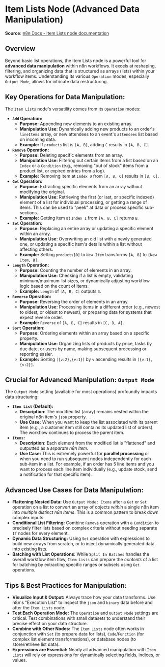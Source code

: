 # Item Lists Node (Advanced Data Manipulation)

**Source:** [n8n Docs - Item Lists node documentation](https://docs.n8n.io/integrations/builtin/core-nodes/n8n-nodes-base.itemlists/)

## Overview
Beyond basic list operations, the Item Lists node is a powerful tool for **advanced data manipulation** within n8n workflows. It excels at reshaping, filtering, and organizing data that is structured as arrays (lists) within your workflow items. Understanding its various `Operation` modes, especially `Output Mode`, allows for intricate data restructuring.

## Key Operations for Data Manipulation:

The `Item Lists` node's versatility comes from its `Operation` modes:

* **`Add` Operation:**
    * **Purpose:** Appending new elements to an existing array.
    * **Manipulation Use:** Dynamically adding new products to an order's `lineItems` array, or new attendees to an event's `attendees` list based on incoming data.
    * **Example:** If `products` list is `[A, B]`, adding `C` results in `[A, B, C]`.
* **`Remove` Operation:**
    * **Purpose:** Deleting specific elements from an array.
    * **Manipulation Use:** Filtering out certain items from a list based on an `Index` or a `Condition` (e.g., removing "out of stock" items from a product list, or expired entries from a log).
    * **Example:** Removing item at `Index 0` from `[A, B, C]` results in `[B, C]`.
* **`Get` Operation:**
    * **Purpose:** Extracting specific elements from an array without modifying the original.
    * **Manipulation Use:** Retrieving the first (or last, or specific indexed) element of a list for individual processing, or getting a range of items. This can be used to "peek" at data or process specific sub-sections.
    * **Example:** Getting item at `Index 1` from `[A, B, C]` returns `B`.
* **`Set` Operation:**
    * **Purpose:** Replacing an entire array or updating a specific element within an array.
    * **Manipulation Use:** Overwriting an old list with a newly generated one, or updating a specific item's details within a list without affecting others.
    * **Example:** Setting `products[0]` to `New Item` transforms `[A, B]` to `[New Item, B]`.
* **`Length` Operation:**
    * **Purpose:** Counting the number of elements in an array.
    * **Manipulation Use:** Checking if a list is empty, validating minimum/maximum list sizes, or dynamically adjusting workflow logic based on the count of items.
    * **Example:** `Length` of `[A, B, C]` outputs `3`.
* **`Reverse` Operation:**
    * **Purpose:** Reversing the order of elements in an array.
    * **Manipulation Use:** Processing items in a different order (e.g., newest to oldest, or oldest to newest), or preparing data for systems that expect reverse order.
    * **Example:** `Reverse` of `[A, B, C]` results in `[C, B, A]`.
* **`Sort` Operation:**
    * **Purpose:** Ordering elements within an array based on a specific property.
    * **Manipulation Use:** Organizing lists of products by price, tasks by due date, or users by name, making subsequent processing or reporting easier.
    * **Example:** Sorting `[{v:2},{v:1}]` by `v` ascending results in `[{v:1},{v:2}]`.

## Crucial for Advanced Manipulation: `Output Mode`

The `Output Mode` setting (available for most operations) profoundly impacts data structuring:

* **`Item List` (Default):**
    * **Description:** The modified list (array) remains nested within the original n8n item's `json` property.
    * **Use Case:** When you want to keep the list associated with its parent item (e.g., a customer item still contains its updated list of orders). The workflow continues to process the parent item.
* **`Items`:**
    * **Description:** Each element from the modified list is "flattened" and outputted as a *separate n8n item*.
    * **Use Case:** This is extremely powerful for **parallel processing** or when you need to run subsequent nodes independently for each sub-item in a list. For example, if an order has 5 line items and you want to process each line item individually (e.g., update stock, send a notification for that specific item).

## Advanced Use Cases for Data Manipulation:

* **Flattening Nested Data:** Use `Output Mode: Items` after a `Get` or `Set` operation on a list to convert an array of objects *within* a single n8n item into *multiple distinct n8n items*. This is a common pattern to break down complex inputs.
* **Conditional List Filtering:** Combine `Remove` operation with a `Condition` to precisely filter lists based on complex criteria without needing separate `If` nodes for every element.
* **Dynamic Data Structuring:** Using `Set` operation with expressions to build new arrays from scratch, or to inject dynamically generated data into existing lists.
* **Batching with List Operations:** While `Split In Batches` handles the overall workflow item flow, `Item Lists` can prepare the *contents* of a list for batching by extracting specific ranges or subsets using `Get` operations.

## Tips & Best Practices for Manipulation:
* **Visualize Input & Output:** Always trace how your data transforms. Use n8n's "Execution List" to inspect the `json` and `binary` data before and after the `Item Lists` node.
* **Test Each Operation Mode:** The `Operation` and `Output Mode` settings are critical. Test combinations with small datasets to understand their precise effect on your data structure.
* **Combine with Other Nodes:** The `Item Lists` node often works in conjunction with `Set` (to prepare data for lists), `Code`/`Function` (for complex list element transformations), or database nodes (to store/retrieve list data).
* **Expressions are Essential:** Nearly all advanced manipulation with `Item Lists` will rely on expressions for dynamically selecting fields, indices, or values.